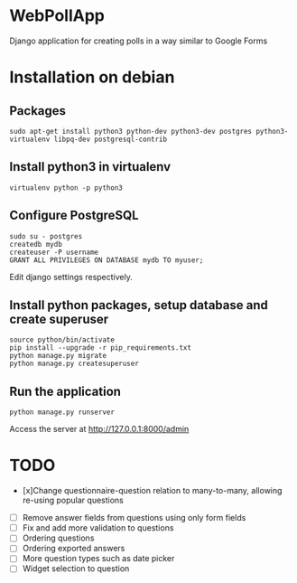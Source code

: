 # WebPollApp
Django application for creating polls in a way similar to Google Forms

# Installation on debian
## Packages
```
sudo apt-get install python3 python-dev python3-dev postgres python3-virtualenv libpq-dev postgresql-contrib
```


## Install python3 in virtualenv
```
virtualenv python -p python3
```

## Configure PostgreSQL
```
sudo su - postgres
createdb mydb
createuser -P username
GRANT ALL PRIVILEGES ON DATABASE mydb TO myuser;
```
Edit django settings respectively.

## Install python packages, setup database and create superuser
```
source python/bin/activate
pip install --upgrade -r pip_requirements.txt
python manage.py migrate
python manage.py createsuperuser
```

## Run the application
```
python manage.py runserver
```
Access the server at http://127.0.0.1:8000/admin


# TODO
* [x]Change questionnaire-question relation to many-to-many, allowing re-using popular questions
* [ ] Remove answer fields from questions using only form fields
* [ ] Fix and add more validation to questions
* [ ] Ordering questions
* [ ] Ordering exported answers
* [ ] More question types such as date picker
* [ ] Widget selection to question
